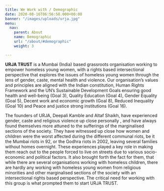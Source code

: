 ```yaml
---
title: We Work with / Demographic
date: 2020-08-16T06:56:58.000+00:00
banner: "/images/uploads/urja.jpg"
menu:
  nav:
    parent: About
    name: Demographic
    url: "/about/#demographic"
    weight: 3

---
```

**URJA TRUST** is a Mumbai (India) based grassroots organisation working to empower
homeless young women, with a rights based intersectional perspective that explores
the issues of homeless young women through the lens of gender, caste, mental health
and violence. Our organisation’s values and principles are aligned with the Indian
constitution, Human Rights Framework and the  UN’s Sustainable Development Goals
ensuring good health and well-being (Goal 3), Quality Education (Goal 4), Gender
Equality (Goal 5), Decent work and economic growth (Goal 8), Reduced Inequality
(Goal 10) and Peace and justice strong institutions (Goal 16).


The founders of URJA, Deepali Kamble and Altaf Shaikh, have experienced gender,
caste and religious violence up close personally , and have always found themselves
more attuned to the sufferings of the marginalised sections of the society. They
have witnessed up close how women and children were the worst affected during the
different communal riots, be it the Mumbai riots in 92, or the Godhra riots in 2002,
leaving several families without homes overnight. These experiences played a key
role in making them reach out to the people forced to live on streets due to various
socio- economic and political factors. It also brought forth the fact for them,
that while there are several organisations working with homeless children, there
are hardly any working with homeless young women from religious minorities and other
marginalised sections of the society  with an intersectional rights based perspective.
The critical need for working with this group is what prompted them to start URJA
TRUST.

